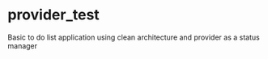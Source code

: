 # provider_test

Basic to do list application using clean architecture and provider as a status manager
